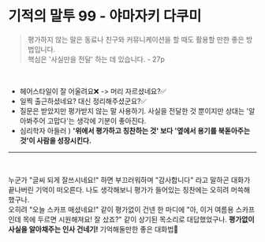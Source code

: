 # 기적의 말투 99 - 야마자키 다쿠미

> 평가하지 않는 말은 동료나 친구와 커뮤니케이션을 할 때도 활용할 만한 좋은 방법입니다.   
> 핵심은 '사실만을 전달' 하는 데 있습니다. - 27p

<br/>

- 헤어스타일이 잘 어울려요❌ -> 머리 자르셨네요?✅
- 일찍 출근하셨네요? 대신 정리해주셨군요?✅
- 질문은 받았지만 평가받지 않는 말 사용하기. 사실을 전달한 것 뿐이지만 상대는 '알아봐주어 고맙다'는 생각에 기분이 좋아진다.
- 심리학자 아들러 ) **'위에서 평가하고 칭찬하는 것' 보다 '옆에서 용기를 북돋아주는 것'이 사람을 성장시킨다.**

----
<br/>

누군가 "글씨 되게 잘쓰시네요!" 하면 부끄러워하며 "감사합니다" 라고 말하곤 대화가 끝나버린 기억이 떠오른다. 나도 생각해보니 평가가 들어있는 칭찬에는 오히려 머쓱해 했구나.   
오히려 "오늘 스카프 매셨네요!" 같이 평가없이 건넨 한 마디에 "아, 이거 여름용 스카프인데 목에 두르면 시원해져요! 잘 샀죠?" 같이 상기된 목소리로 대답했었구나.
**평가없이 사실을 알아채주는 인사 건네기!** 기억해둘만한 좋은 대화법🥰




